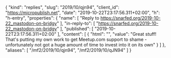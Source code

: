 {
  "kind": "replies",
  "slug": "2019/10/qjn94",
  "client_id": "https://micropublish.net",
  "date": "2019-10-22T23:17:56.311+02:00",
  "h": "h-entry",
  "properties": {
    "name": [
      "Reply to https://snarfed.org/2019-10-22_mastodon-on-bridgy"
    ],
    "in-reply-to": [
      "https://snarfed.org/2019-10-22_mastodon-on-bridgy"
    ],
    "published": [
      "2019-10-22T23:17:56.311+02:00"
    ],
    "content": [
      {
        "html": "",
        "value": "Great stuff! That's putting my own work to get Meetup.com support to shame - unfortunately not got a huge amount of time to invest into it on its own"
      }
    ]
  },
  "aliases": [
    "/mf2/2019/10/qjn94",
    "/mf2/2019/10/qJN94"
  ]
}
